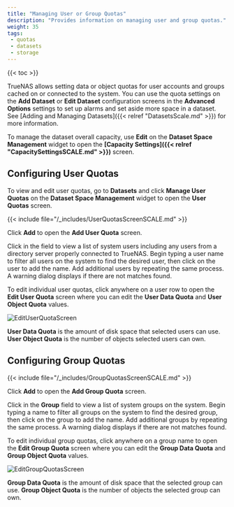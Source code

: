 ```yaml
---
title: "Managing User or Group Quotas"
description: "Provides information on managing user and group quotas."
weight: 35
tags: 
 - quotas
 - datasets
 - storage
---
```


{{< toc >}}

TrueNAS allows setting data or object quotas for user accounts and groups cached on or connected to the system. 
You can use the quota settings on the **Add Dataset** or **Edit Dataset** configuration screens in the **Advanced Options** settings to set up alarms and set aside more space in a dataset. 
See [Adding and Managing Datasets]({{< relref "DatasetsScale.md" >}}) for more information.

To manage the dataset overall capacity, use **Edit** on the **Dataset Space Management** widget to open the **[Capacity Settings]({{< relref "CapacitySettingsSCALE.md" >}})** screen.

## Configuring User Quotas

To view and edit user quotas, go to **Datasets** and click **Manage User Quotas** on the **Dataset Space Management** widget to open the **User Quotas** screen.

{{< include file="/_includes/UserQuotasScreenSCALE.md" >}}

Click **Add** to open the **Add User Quota** screen.

Click in the field to view a list of system users including any users from a directory server properly connected to TrueNAS. 
Begin typing a user name to filter all users on the system to find the desired user, then click on the user to add the name. 
Add additional users by repeating the same process. A warning dialog displays if there are not matches found. 

To edit individual user quotas, click anywhere on a user row to open the **Edit User Quota** screen where you can edit the **User Data Quota** and **User Object Quota** values. 

![EditUserQuotaScreen](/images/SCALE/Datasets/EditUserQuotaScreen.png "Edit User Quotas Screen")

**User Data Quota** is the amount of disk space that selected users can use. **User Object Quota** is the number of objects selected users can own.

## Configuring Group Quotas

{{< include file="/_includes/GroupQuotasScreenSCALE.md" >}}

Click **Add** to open the **Add Group Quota** screen.

Click in the **Group** field to view a list of system groups on the system. 
Begin typing a name to filter all groups on the system to find the desired group, then click on the group to add the name. 
Add additional groups by repeating the same process. A warning dialog displays if there are not matches found. 

To edit individual group quotas, click anywhere on a group name to open the **Edit Group Quota** screen where you can edit the **Group Data Quota** and **Group Object Quota** values. 

![EditGroupQuotasScreen](/images/SCALE/Datasets/EditGroupQuotasScreen.png "Edit Group Quota")

**Group Data Quota** is the amount of disk space that the selected group can use. **Group Object Quota** is the number of objects the selected group can own.
